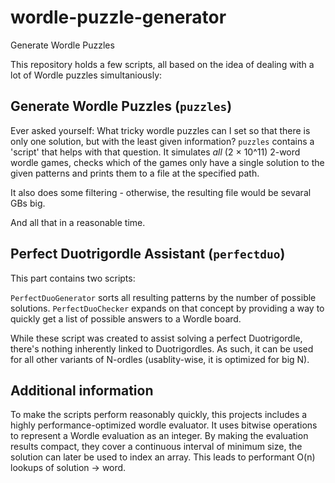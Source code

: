 # wordle-puzzle-generator
Generate Wordle Puzzles

This repository holds a few scripts, all based on the idea of dealing with a lot of Wordle puzzles simultaniously:

## Generate Wordle Puzzles (`puzzles`)

Ever asked yourself: What tricky wordle puzzles can I set so that there is only one solution, but with the least given information? `puzzles` contains a 'script' that helps with that question. It simulates *all* (2 × 10^11) 2-word wordle games, checks which of the games only have a single solution to the given patterns and prints them to a file at the specified path.

It also does some filtering - otherwise, the resulting file would be sevaral GBs big.

And all that in a reasonable time.


## Perfect Duotrigordle Assistant (`perfectduo`)

This part contains two scripts:

`PerfectDuoGenerator` sorts all resulting patterns by the number of possible solutions. `PerfectDuoChecker` expands on that concept by providing a way to quickly get a list of possible answers to a Wordle board. 

While these script was created to assist solving a perfect Duotrigordle, there's nothing inherently linked to Duotrigordles. As such, it can be used for all other variants of N-ordles (usablity-wise, it is optimized for big N).


## Additional information

To make the scripts perform reasonably quickly, this projects includes a highly performance-optimized wordle evaluator. It uses bitwise operations to represent a Wordle evaluation as an integer. By making the evaluation results compact, they cover a continuous interval of minimum size, the solution can later be used to index an array. This leads to performant O(n) lookups of solution -> word.

